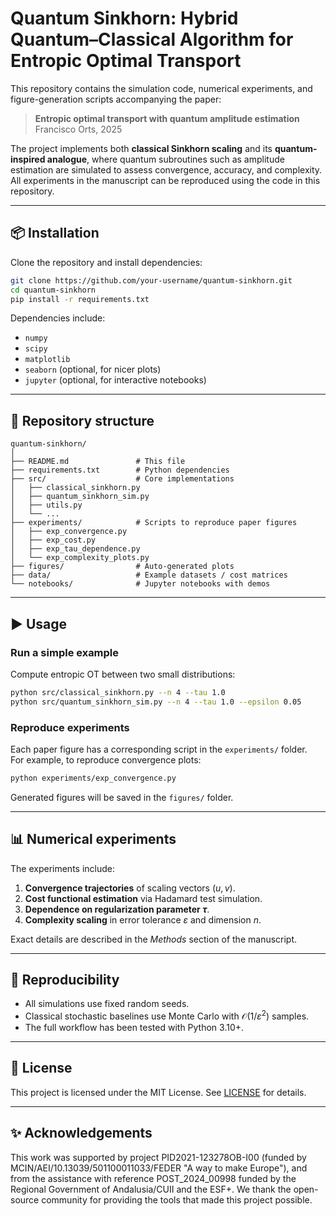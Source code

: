 # Quantum Sinkhorn: Hybrid Quantum–Classical Algorithm for Entropic Optimal Transport

This repository contains the simulation code, numerical experiments, and figure-generation scripts accompanying the paper:

> **Entropic optimal transport with quantum amplitude estimation**  
> Francisco Orts, 2025  

The project implements both **classical Sinkhorn scaling** and its **quantum-inspired analogue**, where quantum subroutines such as amplitude estimation are simulated to assess convergence, accuracy, and complexity. All experiments in the manuscript can be reproduced using the code in this repository.

---

## 📦 Installation

Clone the repository and install dependencies:

```bash
git clone https://github.com/your-username/quantum-sinkhorn.git
cd quantum-sinkhorn
pip install -r requirements.txt
```

Dependencies include:
- `numpy`
- `scipy`
- `matplotlib`
- `seaborn` (optional, for nicer plots)
- `jupyter` (optional, for interactive notebooks)

---

## 🧮 Repository structure

```
quantum-sinkhorn/
│
├── README.md               # This file
├── requirements.txt        # Python dependencies
├── src/                    # Core implementations
│   ├── classical_sinkhorn.py
│   ├── quantum_sinkhorn_sim.py
│   ├── utils.py
│   └── ...
├── experiments/            # Scripts to reproduce paper figures
│   ├── exp_convergence.py
│   ├── exp_cost.py
│   ├── exp_tau_dependence.py
│   └── exp_complexity_plots.py
├── figures/                # Auto-generated plots
├── data/                   # Example datasets / cost matrices
└── notebooks/              # Jupyter notebooks with demos
```

---

## ▶️ Usage

### Run a simple example

Compute entropic OT between two small distributions:

```bash
python src/classical_sinkhorn.py --n 4 --tau 1.0
python src/quantum_sinkhorn_sim.py --n 4 --tau 1.0 --epsilon 0.05
```

### Reproduce experiments

Each paper figure has a corresponding script in the `experiments/` folder.  
For example, to reproduce convergence plots:

```bash
python experiments/exp_convergence.py
```

Generated figures will be saved in the `figures/` folder.

---

## 📊 Numerical experiments

The experiments include:
1. **Convergence trajectories** of scaling vectors ($u,v$).  
2. **Cost functional estimation** via Hadamard test simulation.  
3. **Dependence on regularization parameter $\tau$**.  
4. **Complexity scaling** in error tolerance $\varepsilon$ and dimension $n$.  

Exact details are described in the *Methods* section of the manuscript.

---

## 🔁 Reproducibility

- All simulations use fixed random seeds.  
- Classical stochastic baselines use Monte Carlo with $\mathcal{O}(1/\varepsilon^2)$ samples.  
- The full workflow has been tested with Python 3.10+.

---


## 📖 License

This project is licensed under the MIT License. See [LICENSE](LICENSE) for details.

---

## ✨ Acknowledgements

This work was supported by project PID2021-123278OB-I00 (funded by MCIN/AEI/10.13039/501100011033/FEDER "A way to make Europe"), and from the assistance with reference POST_2024_00998 funded by the Regional Government of Andalusia/CUII and the ESF+. We thank the open-source community for providing the tools that made this project possible.
